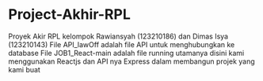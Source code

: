 # Project-Akhir-RPL
Proyek Akir RPL kelompok Rawiansyah (123210186) dan Dimas Isya (123210143)
File API_lawOff adalah file API untuk menghubungkan ke database
File JOB1_React-main adalah file running utamanya
disini kami menggunakan Reactjs dan API nya Express dalam membangun projek yang kami buat

